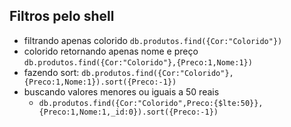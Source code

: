 ## Filtros pelo shell
* filtrando apenas colorido `db.produtos.find({Cor:"Colorido"})` 
* colorido retornando apenas nome e preço `db.produtos.find({Cor:"Colorido"},{Preco:1,Nome:1})` 
* fazendo sort: `db.produtos.find({Cor:"Colorido"},{Preco:1,Nome:1}).sort({Preco:-1})`
* buscando valores menores ou iguais a 50 reais
    * `db.produtos.find({Cor:"Colorido",Preco:{$lte:50}},{Preco:1,Nome:1,_id:0}).sort({Preco:-1})`
